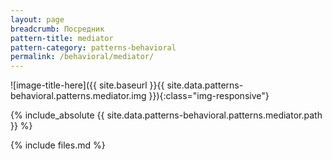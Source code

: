 ```yaml
---
layout: page
breadcrumb: Посредник
pattern-title: mediator
pattern-category: patterns-behavioral
permalink: /behavioral/mediator/
---
```

![image-title-here]({{ site.baseurl }}{{ site.data.patterns-behavioral.patterns.mediator.img }}){:class="img-responsive"}

{% include_absolute {{ site.data.patterns-behavioral.patterns.mediator.path }} %}

{% include files.md %}
